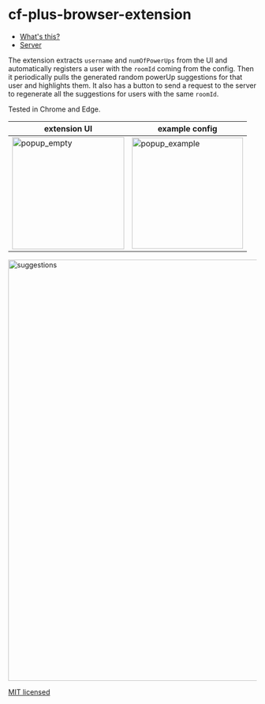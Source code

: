 # cf-plus-browser-extension

* [What's this?](https://github.com/schwarzkopfb/cf-plus)
* [Server](https://github.com/schwarzkopfb/cf-plus-server)

The extension extracts `username` and `numOfPowerUps` from the UI and automatically registers a user with the `roomId` coming from the config. Then it periodically pulls the generated random powerUp suggestions for that user and highlights them.
It also has a button to send a request to the server to regenerate all the suggestions for users with the same `roomId`.

Tested in Chrome and Edge.

| extension UI | example config |
| --- | --- |
| <img width="227" alt="popup_empty" src="https://user-images.githubusercontent.com/1900242/194119461-ce2e7024-36ab-4ca2-b1f6-91b13d147319.png">  | <img width="225" alt="popup_example" src="https://user-images.githubusercontent.com/1900242/194119827-8d5b010d-82d4-43aa-ab74-19808bf5ab8c.png"> |

<img width="852" alt="suggestions" src="https://user-images.githubusercontent.com/1900242/194119911-8bbdc43e-f195-4d00-a30e-910728c78560.png">

[MIT licensed](LICENSE)
